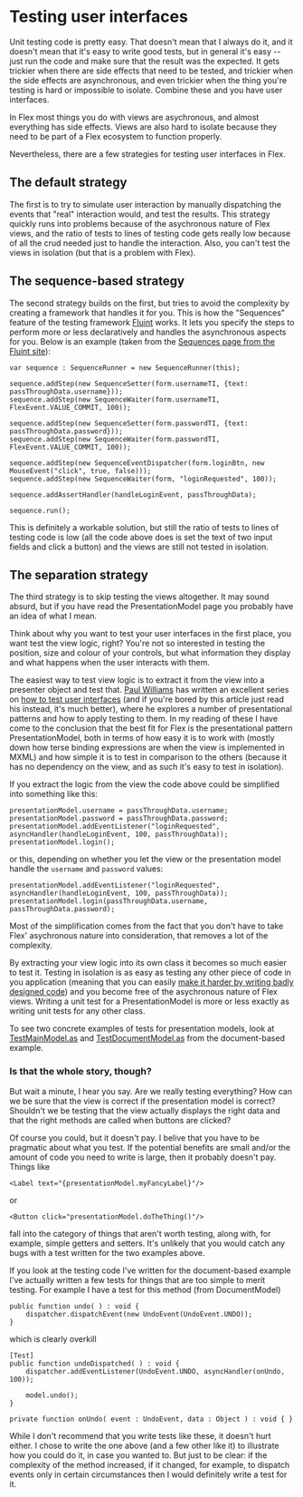 # Testing user interfaces #

Unit testing code is pretty easy. That doesn't mean that I always do it, and it doesn't mean that it's easy to write good tests, but in general it's easy -- just run the code and make sure that the result was the expected. It gets trickier when there are side effects that need to be tested, and trickier when the side effects are asynchronous, and even trickier when the thing you're testing is hard or impossible to isolate. Combine these and you have user interfaces.

In Flex most things you do with views are asychronous, and almost everything has side effects. Views are also hard to isolate because they need to be part of a Flex ecosystem to function properly.

Nevertheless, there are a few strategies for testing user interfaces in Flex.

## The default strategy ##
The first is to try to simulate user interaction by manually dispatching the events that "real" interaction would, and test the results. This strategy quickly runs into problems because of the asychronous nature of Flex views, and the ratio of tests to lines of testing code gets really low because of all the crud needed just to handle the interaction. Also, you can't test the views in isolation (but that is a problem with Flex).

## The sequence-based strategy ##
The second strategy builds on the first, but tries to avoid the complexity by creating a framework that handles it for you. This is how the "Sequences" feature of the testing framework [Fluint](http://code.google.com/p/fluint/) works. It lets you specify the steps to perform more or less declaratively and handles the asynchronous aspects for you. Below is an example (taken from the [Sequences page from the Fluint site](http://code.google.com/p/fluint/wiki/Sequences)):

```
var sequence : SequenceRunner = new SequenceRunner(this);

sequence.addStep(new SequenceSetter(form.usernameTI, {text: passThroughData.username}));
sequence.addStep(new SequenceWaiter(form.usernameTI, FlexEvent.VALUE_COMMIT, 100));

sequence.addStep(new SequenceSetter(form.passwordTI, {text: passThroughData.password}));
sequence.addStep(new SequenceWaiter(form.passwordTI, FlexEvent.VALUE_COMMIT, 100));

sequence.addStep(new SequenceEventDispatcher(form.loginBtn, new MouseEvent("click", true, false)));
sequence.addStep(new SequenceWaiter(form, "loginRequested", 100));

sequence.addAssertHandler(handleLoginEvent, passThroughData);

sequence.run();
```

This is definitely a workable solution, but still the ratio of tests to lines of testing code is low (all the code above does is set the text of two input fields and click a button) and the views are still not tested in isolation.

## The separation strategy ##
The third strategy is to skip testing the views altogether. It may sound absurd, but if you have read the PresentationModel page you probably have an idea of what I mean.

Think about why you want to test your user interfaces in the first place, you want test the view logic, right? You're not so interested in testing the position, size and colour of your controls, but what information they display and what happens when the user interacts with them.

The easiest way to test view logic is to extract it from the view into a presenter object and test that. [Paul Williams](http://weblogs.macromedia.com/paulw/) has written an excellent series on [how to test user interfaces](http://weblogs.macromedia.com/paulw/archives/2008/03/unit_testing_us.html) (and if you're bored by this article just read his instead, it's much better), where he explores a number of presentational patterns and how to apply testing to them. In my reading of these I have come to the conclusion that the best fit for Flex is the presentational pattern PresentationModel, both in terms of how easy it is to work with (mostly down how terse binding expressions are when the view is implemented in MXML) and how simple it is to test in comparison to the others (because it has no dependency on the view, and as such it's easy to test in isolation).

If you extract the logic from the view the code above could be simplified into something like this:

```
presentationModel.username = passThroughData.username;
presentationModel.password = passThroughData.password;
presentationModel.addEventListener("loginRequested", asyncHandler(handleLoginEvent, 100, passThroughData));
presentationModel.login();
```

or this, depending on whether you let the view or the presentation model handle the `username` and `password` values:

```
presentationModel.addEventListener("loginRequested", asyncHandler(handleLoginEvent, 100, passThroughData));
presentationModel.login(passThroughData.username, passThroughData.password);
```

Most of the simplification comes from the fact that you don't have to take Flex' asychronous nature into consideration, that removes a lot of the complexity.

By extracting your view logic into its own class it becomes so much easier to test it. Testing in isolation is as easy as testing any other piece of code in you application (meaning that you can easily [make it harder by writing badly designed code](http://googletesting.blogspot.com/2008/07/how-to-write-3v1l-untestable-code.html)) and you become free of the asychronous nature of Flex views. Writing a unit test for a PresentationModel is more or less exactly as writing unit tests for any other class.

To see two concrete examples of tests for presentation models, look at [TestMainModel.as](http://code.google.com/p/mate-examples/source/browse/trunk/examples/documentbased/src/example/view/test/TestMainModel.as) and [TestDocumentModel.as](http://code.google.com/p/mate-examples/source/browse/trunk/examples/documentbased/src/example/view/test/TestDocumentModel.as) from the document-based example.

### Is that the whole story, though? ###
But wait a minute, I hear you say. Are we really testing everything? How can we be sure that the view is correct if the presentation model is correct? Shouldn't we be testing that the view actually displays the right data and that the right methods are called when buttons are clicked?

Of course you could, but it doesn't pay. I belive that you have to be pragmatic about what you test. If the potential benefits are small and/or the amount of code you need to write is large, then it probably doesn't pay. Things like

```
<Label text="{presentationModel.myFancyLabel}"/>
```

or

```
<Button click="presentationModel.doTheThing()"/>
```

fall into the category of things that aren't worth testing, along with, for example, simple getters and setters. It's unlikely that you would catch any bugs with a test written for the two examples above.

If you look at the testing code I've written for the document-based example I've actually written a few tests for things that are too simple to merit testing. For example I have a test for this method (from DocumentModel)

```
public function undo( ) : void {
	dispatcher.dispatchEvent(new UndoEvent(UndoEvent.UNDO));
}
```

which is clearly overkill

```
[Test]
public function undoDispatched( ) : void {
	dispatcher.addEventListener(UndoEvent.UNDO, asyncHandler(onUndo, 100));
		
	model.undo();
}
	
private function onUndo( event : UndoEvent, data : Object ) : void { }
```

While I don't recommend that you write tests like these, it doesn't hurt either. I chose to write the one above (and a few other like it) to illustrate how you could do it, in case you wanted to. But just to be clear: if the complexity of the method increased, if it changed, for example, to dispatch events only in certain circumstances then I would definitely write a test for it.